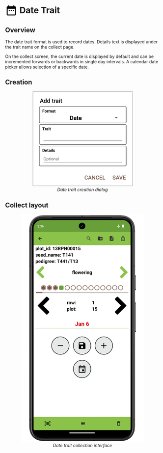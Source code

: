 <img ref="date" style="vertical-align: middle;" src="/_static/icons/formats/calendar-range.png" width="40px"> Date Trait
===========================================================================

Overview
--------

The date trait format is used to record dates. Details text is displayed
under the trait name on the collect page.

On the collect screen, the current date is displayed by default and can
be incremented forwards or backwards in single day intervals. A calendar
date picker allows selection of a specific date.

Creation
--------

<figure align="center" class="image">
  <img src="/_static/images/traits/formats/create_date.png" width="325px"> 
  <figcaption><i>Date trait creation dialog</i></figcaption> 
</figure>

Collect layout
--------------

<figure align="center" class="image">
  <img src="/_static/images/traits/formats/collect_date_framed.png" width="400px"> 
  <figcaption><i>Date trait collection interface</i></figcaption> 
</figure>
